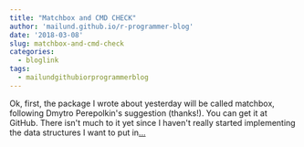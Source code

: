 ```yaml
---
title: "Matchbox and CMD CHECK"
author: 'mailund.github.io/r-programmer-blog'
date: '2018-03-08'
slug: matchbox-and-cmd-check
categories:
  - bloglink
tags:
  - mailundgithubiorprogrammerblog
---
```


Ok, first, the package I wrote about yesterday will be called matchbox, following Dmytro Perepolkin's suggestion (thanks!). You can get it at GitHub. There isn't much to it yet since I haven't really started implementing the data structures I want to put in[... <i class="fas fa-external-link-alt"></i>](https://mailund.github.io/r-programmer-blog/2018/03/08/matchbox-and-cmd-check/)

